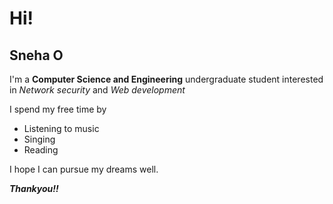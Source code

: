 # Hi!
## Sneha O
I'm a **Computer Science and Engineering** undergraduate student interested in *Network security* and *Web development*

I spend my free time by
* Listening to music
* Singing
* Reading

I hope I can pursue my dreams well.

_**Thankyou!!**_
  
